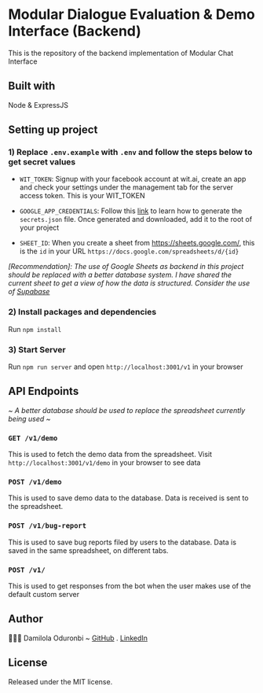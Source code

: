 # Modular Dialogue Evaluation & Demo Interface  (Backend)
This is the repository of the backend implementation of Modular Chat Interface

## Built with
Node & ExpressJS

## Setting up project

### 1) Replace `.env.example` with `.env` and follow the steps below to get secret values
- `WIT_TOKEN`: Signup with your facebook account at wit.ai, create an app and check your settings under the management tab for the server access token. This is your WIT_TOKEN

- `GOOGLE_APP_CREDENTIALS`: Follow this [link](https://developers.google.com/workspace/guides/create-credentials#service-account) to learn how to generate the `secrets.json` file. Once generated and downloaded, add it to the root of your project

- `SHEET_ID`: When you create a sheet from https://sheets.google.com/, this is the `id` in your URL `https://docs.google.com/spreadsheets/d/{id}`

*[Recommendation]: The use of Google Sheets as backend in this project should be replaced with a better database system. I have shared the current sheet to get a view of how the data is structured. Consider the use of [Supabase](https://supabase.com/)*

### 2)  Install packages and dependencies
Run `npm install`

### 3) Start Server
Run `npm run server` and open `http://localhost:3001/v1` in your browser

## API Endpoints
*~ A better database should be used to replace the spreadsheet currently being used ~*
### `GET /v1/demo`   
This is used to fetch the demo data from the spreadsheet. Visit `http://localhost:3001/v1/demo` in your browser to see data

### `POST /v1/demo`
This is used to save demo data to the database. Data is received is sent to the spreadsheet.

### `POST /v1/bug-report`
This is used to save bug reports filed by users to the database. Data is saved in the same spreadsheet, on different tabs.

### `POST /v1/`
This is used to get responses from the bot when the user makes use of the default custom server

## Author
🧑🏿‍💻 Damilola Oduronbi ~
[GitHub](https://github.com/oracleot) . [LinkedIn](https://www.linkedin.com/in/doduronbi/)

## License
Released under the MIT license.